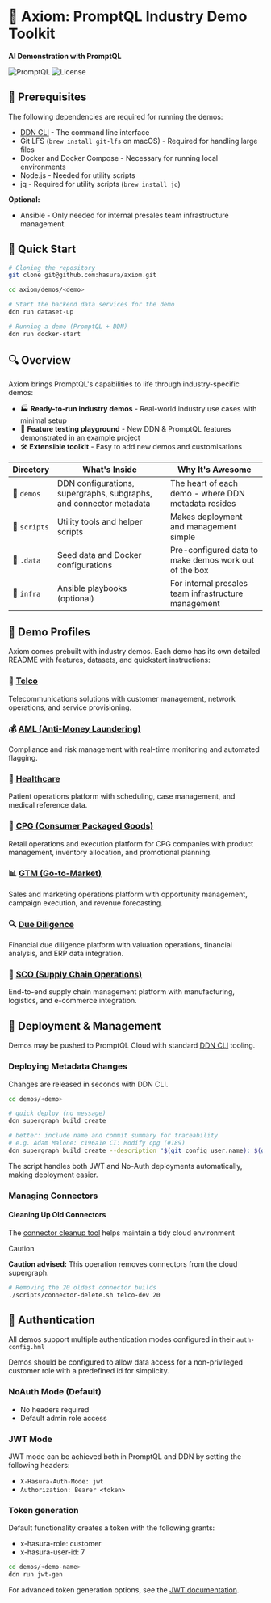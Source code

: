 # 💚 Axiom: PromptQL Industry Demo Toolkit

**AI Demonstration with PromptQL**

![PromptQL](https://img.shields.io/badge/PromptQL-DDN%203.0-b6fc34)
![License](https://img.shields.io/badge/license-MIT-green)

## 🧰 Prerequisites
The following dependencies are required for running the demos:
- [DDN CLI](https://hasura.io/docs/3.0/reference/cli/installation/) - The command line interface
- Git LFS (`brew install git-lfs` on macOS) - Required for handling large files
- Docker and Docker Compose - Necessary for running local environments
- Node.js - Needed for utility scripts
- jq - Required for utility scripts (`brew install jq`)

**Optional:**
- Ansible - Only needed for internal presales team infrastructure management

## 🏁 Quick Start

```bash
# Cloning the repository
git clone git@github.com:hasura/axiom.git

cd axiom/demos/<demo>

# Start the backend data services for the demo
ddn run dataset-up

# Running a demo (PromptQL + DDN)
ddn run docker-start
```

## 🔍 Overview
Axiom brings PromptQL's capabilities to life through industry-specific demos:
- 🏭 **Ready-to-run industry demos** - Real-world industry use cases with minimal setup
- 🧪 **Feature testing playground** - New DDN & PromptQL features demonstrated in an example project
- 🛠️ **Extensible toolkit** - Easy to add new demos and customisations

| Directory | What's Inside | Why It's Awesome |
|-----------|---------------|------------------|
| 📁 `demos` | DDN configurations, supergraphs, subgraphs, and connector metadata | The heart of each demo - where DDN metadata resides |
| 📁 `scripts` | Utility tools and helper scripts | Makes deployment and management simple |
| 📁 `.data` | Seed data and Docker configurations | Pre-configured data to make demos work out of the box |
| 📁 `infra` | Ansible playbooks (optional) | For internal presales team infrastructure management |

## 🌟 Demo Profiles

Axiom comes prebuilt with industry demos. Each demo has its own detailed README with features, datasets, and quickstart instructions:

### 📱 [Telco](demos/telco/README.md)
Telecommunications solutions with customer management, network operations, and service provisioning.

### 💰 [AML (Anti-Money Laundering)](demos/aml/README.md)
Compliance and risk management with real-time monitoring and automated flagging.

### 🏥 [Healthcare](demos/healthcare/README.md)
Patient operations platform with scheduling, case management, and medical reference data.

### 🛒 [CPG (Consumer Packaged Goods)](demos/cpg/README.md)
Retail operations and execution platform for CPG companies with product management, inventory allocation, and promotional planning.

### 📊 [GTM (Go-to-Market)](demos/gtm/README.md)
Sales and marketing operations platform with opportunity management, campaign execution, and revenue forecasting.

### 🔍 [Due Diligence](demos/diligence/README.md)
Financial due diligence platform with valuation operations, financial analysis, and ERP data integration.

### 👟 [SCO (Supply Chain Operations)](demos/supplychain/README.md)
End-to-end supply chain management platform with manufacturing, logistics, and e-commerce integration.


## 🌟 Deployment & Management

Demos may be pushed to PromptQL Cloud with standard [DDN CLI](https://promptql.io/docs/reference/cli/installation/) tooling.

### Deploying Metadata Changes

Changes are released in seconds with DDN CLI.

```bash
cd demos/<demo>

# quick deploy (no message)
ddn supergraph build create

# better: include name and commit summary for traceability
# e.g. Adam Malone: c196a1e CI: Modify cpg (#189)
ddn supergraph build create --description "$(git config user.name): $(git log -1 --pretty=format:'%h %s')"

```

The script handles both JWT and No-Auth deployments automatically, making deployment easier.

### Managing Connectors

#### Cleaning Up Old Connectors

The [connector cleanup tool](./scripts/connector-delete.sh) helps maintain a tidy cloud environment

> [!CAUTION]
> **Caution advised:** This operation removes connectors from the cloud supergraph.

```bash
# Removing the 20 oldest connector builds
./scripts/connector-delete.sh telco-dev 20
```

## 🔐 Authentication

All demos support multiple authentication modes configured in their `auth-config.hml`

Demos should be configured to allow data access for a non-privileged customer role with a predefined id for simplicity.

### NoAuth Mode (Default)
- No headers required
- Default admin role access

### JWT Mode
JWT mode can be achieved both in PromptQL and DDN by setting the following headers:
- `X-Hasura-Auth-Mode: jwt`
- `Authorization: Bearer <token>`

### Token generation
Default functionality creates a token with the following grants:
* x-hasura-role: customer
* x-hasura-user-id: 7

```bash
cd demos/<demo-name>
ddn run jwt-gen
```

For advanced token generation options, see the [JWT documentation](scripts/jwt/README.md).
